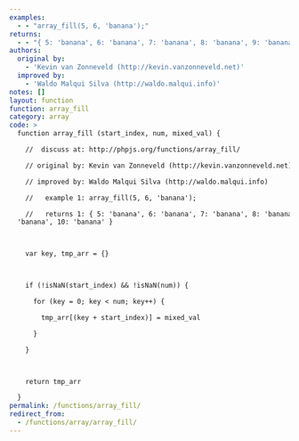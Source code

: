 ```yaml
---
examples:
  - - "array_fill(5, 6, 'banana');"
returns:
  - - "{ 5: 'banana', 6: 'banana', 7: 'banana', 8: 'banana', 9: 'banana', 10: 'banana' }"
authors:
  original by:
    - 'Kevin van Zonneveld (http://kevin.vanzonneveld.net)'
  improved by:
    - 'Waldo Malqui Silva (http://waldo.malqui.info)'
notes: []
layout: function
function: array_fill
category: array
code: >
  function array_fill (start_index, num, mixed_val) {

    //  discuss at: http://phpjs.org/functions/array_fill/

    // original by: Kevin van Zonneveld (http://kevin.vanzonneveld.net)

    // improved by: Waldo Malqui Silva (http://waldo.malqui.info)

    //   example 1: array_fill(5, 6, 'banana');

    //   returns 1: { 5: 'banana', 6: 'banana', 7: 'banana', 8: 'banana', 9:
  'banana', 10: 'banana' }



    var key, tmp_arr = {}



    if (!isNaN(start_index) && !isNaN(num)) {

      for (key = 0; key < num; key++) {

        tmp_arr[(key + start_index)] = mixed_val

      }

    }



    return tmp_arr

  }
permalink: /functions/array_fill/
redirect_from:
  - /functions/array/array_fill/
---
```


<!-- WARNING! This file is auto generated by `npm run web:inject`, do not edit by hand -->
